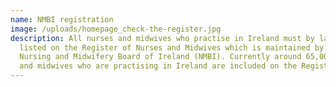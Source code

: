 ```yaml
---
name: NMBI registration
image: /uploads/homepage_check-the-register.jpg
description: All nurses and midwives who practise in Ireland must by law be
  listed on the Register of Nurses and Midwives which is maintained by the
  Nursing and Midwifery Board of Ireland (NMBI). Currently around 65,000 nurses
  and midwives who are practising in Ireland are included on the Register.
---
```


